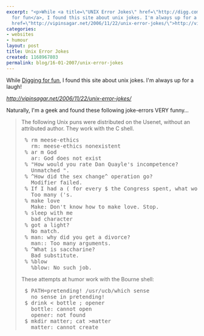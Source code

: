 ```yaml
---
excerpt: "<p>While <a title=\"UNIX Error Jokes\" href=\"http://digg.com/linux_unix/UNIX_Error_Jokes\">Digging
  for fun</a>, I found this site about unix jokes. I'm always up for a laugh!</p>\r\n<p><em><a
  href=\"http://vipinsagar.net/2006/11/22/unix-error-jokes/\">http://vipinsagar.net/2006/11/22/unix-error-jokes/</a></em></p>\r\n"
categories:
- websites
- humour
layout: post
title: Unix Error Jokes
created: 1168967803
permalink: blog/16-01-2007/unix-error-jokes
---
```

<p>While <a title="UNIX Error Jokes" href="http://digg.com/linux_unix/UNIX_Error_Jokes">Digging for fun</a>, I found this site about unix jokes. I'm always up for a laugh!</p>
<p><em><a href="http://vipinsagar.net/2006/11/22/unix-error-jokes/">http://vipinsagar.net/2006/11/22/unix-error-jokes/</a></em></p>
<!--break-->
<p>Naturally, I'm a geek and found these following joke-errors VERY funny&hellip;</p>
<blockquote cite="http://vipinsagar.net/2006/11/22/unix-error-jokes/">
<p>The following Unix puns were distributed on the Usenet, without an attributed author. They work with the C shell.</p>
<pre language="bash">
 % rm meese-ethics
   rm: meese-ethics nonexistent
 % ar m God
   ar: God does not exist
 % "How would you rate Dan Quayle's incompetence?
   Unmatched ".
 % ^How did the sex change^ operation go?
   Modifier failed.
 % If I had a ( for every $ the Congress spent, what would I have?
   Too many ('s.
 % make love
   Make: Don't know how to make love. Stop.
 % sleep with me
   bad character
 % got a light?
   No match.
 % man: why did you get a divorce?
   man:: Too many arguments.
 % ^What is saccharine?
   Bad substitute.
 % %blow
   %blow: No such job.
</pre>
<p>These attempts at humor work with the Bourne shell:</p>
<pre language="bash">
 $ PATH=pretending! /usr/ucb/which sense
   no sense in pretending!
 $ drink < bottle ; opener
   bottle: cannot open
   opener: not found
 $ mkdir matter; cat >matter
   matter: cannot create
</pre> </blockquote>
